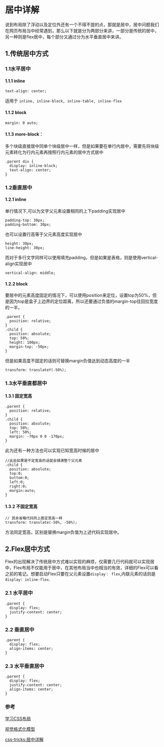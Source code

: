 # 居中详解

说到布局除了浮动以及定位外还有一个不得不提的点，那就是居中，居中问题我们在网页布局当中经常遇到，那么以下就是分为两部分来讲，一部分是传统的居中，另一种则是flex居中，每个部分又通过分为水平垂直居中来讲。

## 1.传统居中方式
### 1.1水平居中
#### 1.1.1 inline
```
text-align: center;
```
适用于 ```inline, inline-block, inline-table, inline-flex```
#### 1.1.2 block
```
margin: 0 auto;
```
#### 1.1.3 more-block：
多个块级直接居中同单个块级居中一样，但是如果要在单行内居中，需要先将块级元素转化为行内元素再按照行内元素的居中方式居中
```
.parent div {
  display: inline-block;
  text-align: center;
}
```
### 1.2垂直居中
#### 1.2.1 inline
单行情况下,可以为文字父元素设置相同的上下padding实现居中
```
padding-top: 30px;
padding-bottom: 30px;
```
也可以设置行高等于父元素高度实现居中
```
height: 30px;
line-height: 30px;
```
而对于多行文字同样可以使用填充padding，但是如果是表格，则是使用vertical-align实现居中
```
vertical-align: middle;
```
#### 1.2.2 block
要居中的元素高度固定的情况下，可以使用position来定位，设置top为50%，但是因为top是盒子上边界的定位距离，所以还要通过负值的margin-top往回拉宽度的一半。
```
.parent {
  position: relative;
}
.child {
  position: absolute;
  top: 50%;
  height: 100px;
  margin-top: -50px; 
}
```
但是如果高度不固定的话则可替换margin负值达到动态高度的一半
```
transform: translateY(-50%);
```
### 1.3水平垂直都居中
#### 1.3.1 固定宽高
```
.parent {
  position: relative;
}
.child {
  position: absolute;
  top: 50%;
  left: 50%; 
  margin: -70px 0 0 -170px;
}
```

此为还有一种方法也可以实现已知宽高时候的居中
```
//此处如果是不定宽高的话就会铺满整个父元素
.child {
  position: absolute;
  top:0;
  buttom:0;
  left:0;
  right:0;
  margin:auto;
}
```
#### 1.3.2 不固定宽高
```
// 其余省略代码同上面定宽高一样
transform: translate(-50%, -50%);
```
方法同定宽高，区别是替换margin负值为上述代码实现居中。

## 2.Flex居中方式
Flex的出现解决了传统居中方式难以实现的麻烦，仅需要几行代码就可以实现居中，Flex布局不仅能用于居中，在其他布局当中也相当的有效，详细的Flex可以看之前的笔记。想要启动Flex只要在父元素设置`display： flex`,内联元素的话则是`display: inline-flex`.
### 2.1 水平居中
```
.parent {
  display: flex;
  justify-content: center;
}
```
### 2.2 垂直居中
```
.parent {
  display: flex;
  align-items: center;
}
```
### 2.3 水平垂直居中
```
.parent {
  display: flex;
  justify-content: center;
  align-items: center;
}
```

### 参考

[学习CSS布局](http://zh.learnlayout.com/toc.html)

[视觉格式化模型](https://developer.mozilla.org/zh-CN/docs/Web/Guide/CSS/Visual_formatting_model)

[css-tricks:居中详解](https://css-tricks.com/centering-css-complete-guide/)